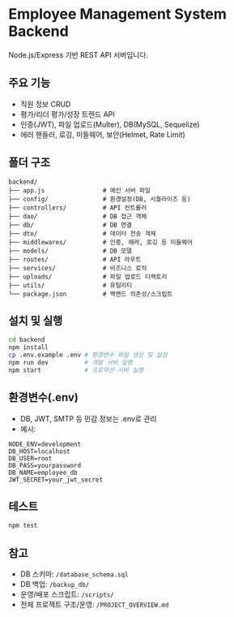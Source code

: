 # Employee Management System Backend

Node.js/Express 기반 REST API 서버입니다.

## 주요 기능
- 직원 정보 CRUD
- 평가/리더 평가/성장 트렌드 API
- 인증(JWT), 파일 업로드(Multer), DB(MySQL, Sequelize)
- 에러 핸들러, 로깅, 미들웨어, 보안(Helmet, Rate Limit)

## 폴더 구조
```
backend/
├── app.js                # 메인 서버 파일
├── config/               # 환경설정(DB, 시퀄라이즈 등)
├── controllers/          # API 컨트롤러
├── dao/                  # DB 접근 객체
├── db/                   # DB 연결
├── dto/                  # 데이터 전송 객체
├── middlewares/          # 인증, 에러, 로깅 등 미들웨어
├── models/               # DB 모델
├── routes/               # API 라우트
├── services/             # 비즈니스 로직
├── uploads/              # 파일 업로드 디렉토리
├── utils/                # 유틸리티
└── package.json          # 백엔드 의존성/스크립트
```

## 설치 및 실행
```bash
cd backend
npm install
cp .env.example .env # 환경변수 파일 생성 및 설정
npm run dev          # 개발 서버 실행
npm start            # 프로덕션 서버 실행
```

## 환경변수(.env)
- DB, JWT, SMTP 등 민감 정보는 .env로 관리
- 예시:
```
NODE_ENV=development
DB_HOST=localhost
DB_USER=root
DB_PASS=yourpassword
DB_NAME=employee_db
JWT_SECRET=your_jwt_secret
```

## 테스트
```bash
npm test
```

## 참고
- DB 스키마: `/database_schema.sql`
- DB 백업: `/backup_db/`
- 운영/배포 스크립트: `/scripts/`
- 전체 프로젝트 구조/운영: `/PROJECT_OVERVIEW.md`

